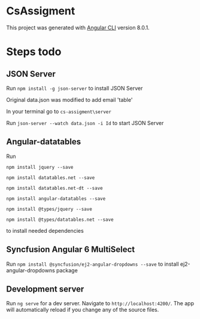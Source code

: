 # CsAssigment

This project was generated with [Angular CLI](https://github.com/angular/angular-cli) version 8.0.1.

# Steps todo

## JSON Server

Run `npm install -g json-server` to install JSON Server

Original data.json was modified to add email 'table'

In your terminal go to `cs-assigment\server`

Run `json-server --watch data.json -i Id` to start JSON Server

## Angular-datatables

Run

`npm install jquery --save`

`npm install datatables.net --save`

`npm install datatables.net-dt --save`

`npm install angular-datatables --save`

`npm install @types/jquery --save`

`npm install @types/datatables.net --save`

to install needed dependencies

## Syncfusion Angular 6 MultiSelect

Run `npm install @syncfusion/ej2-angular-dropdowns --save` to install ej2-angular-dropdowns package

## Development server

Run `ng serve` for a dev server. Navigate to `http://localhost:4200/`. The app will automatically reload if you change any of the source files.
